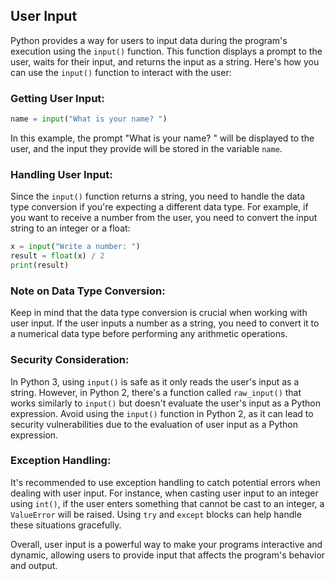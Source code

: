 ## User Input

Python provides a way for users to input data during the program's execution using the `input()` function. This function displays a prompt to the user, waits for their input, and returns the input as a string. Here's how you can use the `input()` function to interact with the user:

### Getting User Input:

```python
name = input("What is your name? ")
```

In this example, the prompt "What is your name? " will be displayed to the user, and the input they provide will be stored in the variable `name`.

### Handling User Input:

Since the `input()` function returns a string, you need to handle the data type conversion if you're expecting a different data type. For example, if you want to receive a number from the user, you need to convert the input string to an integer or a float:

```python
x = input("Write a number: ")
result = float(x) / 2
print(result)
```

### Note on Data Type Conversion:

Keep in mind that the data type conversion is crucial when working with user input. If the user inputs a number as a string, you need to convert it to a numerical data type before performing any arithmetic operations.

### Security Consideration:

In Python 3, using `input()` is safe as it only reads the user's input as a string. However, in Python 2, there's a function called `raw_input()` that works similarly to `input()` but doesn't evaluate the user's input as a Python expression. Avoid using the `input()` function in Python 2, as it can lead to security vulnerabilities due to the evaluation of user input as a Python expression.

### Exception Handling:

It's recommended to use exception handling to catch potential errors when dealing with user input. For instance, when casting user input to an integer using `int()`, if the user enters something that cannot be cast to an integer, a `ValueError` will be raised. Using `try` and `except` blocks can help handle these situations gracefully.

Overall, user input is a powerful way to make your programs interactive and dynamic, allowing users to provide input that affects the program's behavior and output.
